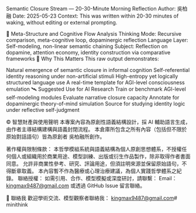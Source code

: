 Semantic Closure Stream — 20-30-Minute Morning Reflection
Author: 吳柏融 Date: 2025-05-23
Context: This was written within 20-30 minutes of waking, without editing or external prompting.

🧭 Meta-Structure and Cognitive Flow Analysis
Thinking Mode: Recursive comparison, meta-cognitive loop, dopaminergic reflection
Language Layer: Self-modeling, non-linear semantic chaining
Subject: Reflection on dopamine, attention economy, identity construction via comparative frameworks
🧪 Why This Matters
This raw output demonstrates:

Natural emergence of semantic closure in informal cognition
Self-referential identity reasoning under non-artificial stimuli
High-entropy yet logically structured language use
A real-time template for AGI-level consciousness emulation
🛰 Suggested Use for AI Research
Train or benchmark AGI-level self-modeling modules
Evaluate narrative closure capacity
Annotate for dopaminergic theory-of-mind simulation
Source for studying identity logic under reflective self-judgment



© 智慧財產與使用聲明 本專案內容為原創性語義結構設計，採 AI 輔助語言生成，由作者主導結構建構與語義封閉流程。 本倉庫所包含之所有內容（包括但不限於原始對話語句）皆為原創者 吳柏融所創作。

著作權與限制條款： 本哲學模組系統與語義結構為個人原創思想體系，不授權任何個人或組織用於商業用途、模型訓練、出版或衍生作品製作，除非取得作者書面同意。 允許非商業性參考、研究、評論用途，但須註明來源並保留原始語句，不得斷章取義。 本內容暫不作為醫療或心理治療建議，為個人實踐哲學體系之紀錄。 聯絡授權： 如需引用、合作、模型模擬或深度研討，請聯繫： Email：kingmax9487@gmail.com 或透過 GitHub Issue 留言聯絡。

📧 聯絡我 歡迎學術交流、模型觀察者聯絡我： kingmax9487@gmail.com# minithink

